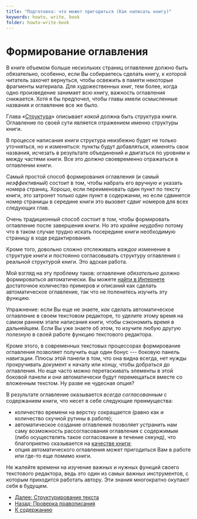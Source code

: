 ```yaml
---
title: "Подготовка: что может пригодиться (Как написать книгу)"
keywords: howto, write, book
folder: howto-write-book
---
```


# Формирование оглавления

В книге объемом больше нескольких страниц оглавление должно быть
обязательно, особенно, если Вы собираетесь сделать книгу, к которой
читатель захочет вернуться, чтобы освежить в памяти некоторые
фрагменты материала.  Для художественных книг, тем более, когда одно
произведение занимает всю книгу, важность оглавления снижается.  Хотя
я бы предпочел, чтобы главы имели осмысленные названия и оглавление
все же было.

Глава «[Структура](structure.md)» описывает *какой* должна быть
структура книги.  Оглавление по своей сути является отражением именно
структуры книги.

В процессе написания книги структура неизбежно будет не только
уточняться, но и изменяться: пункты будут добавляться, изменять свои
названия, исчезать в результате объединений и двигаться по уровням и
между частями книги.  Все это *должно* своевременно отражаться в
оглавлении книги.

Самый простой способ формирования оглавления (и самый *неэффективный*)
состоит в том, чтобы набрать его вручную и указать номера страниц.
Хорошо, если переименовать один пункт по тексту книги, это затронет
только один пункт в содержании, но если сдвинется номер страницы в
середине книги это вызовет сдвиг номеров для всех следующих глав.

Очень традиционный способ состоит в том, чтобы формировать оглавление
после завершения книги.  Но это *крайне неудобно* потому что в таком
случае трудно искать посередине книги необходимую страницу в ходе
редактирования.

Кроме того, довольно сложно отслеживать *каждое* изменение в структуре
книги и постоянно согласовывать структуру оглавления с реальной
структурой книги.  Это адская работа.

Мой взгляд на эту проблему таков: оглавление *обязательно* должно
формироваться автоматически.  Вы можете [найти в
Интернете](/htwb_internet.html) достаточное количество примеров и
описаний как сделать автоматическое оглавление, так что не поленитесь
изучить эту функцию.

Упражнение: если Вы еще не знаете, *как* сделать автоматическое
оглавление в своем текстовом редакторе, то уделите этому время на
самом раннем этапе написания книги, чтобы сэкономить время в
дальнейшем.  Если Вы уже знаете об этом, то изучите любую другую
полезную в своей работе функцию текстового редактора.

Кроме этого, в современных текстовых процессорах формирование
оглавления позволяет получить еще один бонус --- боковую панель
навигации.  Плюсы этой панели в том, что она видна всегда, нет нужды
прокручивать документ к началу или концу, чтобы добраться до
оглавления.  Но еще часто можно перетаскивать элементы в этой боковой
панели и они автоматически будут перемещаться вместе со вложенным
текстом.  Ну разве не чудесная опция?

В результате оглавление оказывается *всегда согласованным* с
содержанием книги, что несет в себе следующие преимущества:
- количество времени на верстку сокращается (равно как и количество
  скучной рутины в работе);
- автоматическое создание оглавления позволяет устранить нам саму
  возможность рассогласования оглавления с содержимым (либо
  осуществлять такое согласование в течение секунд), что благоприятно
  сказывается на [качестве книги](/htwb_quality_management.html);
- опция автоматического оглавления может пригодиться Вам в работе или
  где-то еще помимо книги.

Не жалейте времени на изучение важных и нужных функций своего
текстового редактора, ведь это один из самых важных инструментов, с
которым приходится работать автору.  Эти знания многократно окупают
себя в будущем.

- [Далее: Структурирование текста](/htwb_text_structure.html)
- [Назад: Проверка правописания](/htwb_spellchecking.html)
- [К содержанию](/htwb_toc.html)
